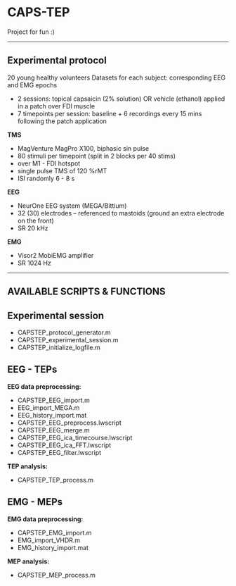 # CAPS-TEP
Project for fun :)

------------------------------------------------------------
Experimental protocol
------------------------------------------------------------
20 young healthy volunteers  Datasets for each subject: corresponding EEG and EMG epochs
- 2 sessions: topical capsaicin (2% solution) OR vehicle (ethanol) applied in a patch over FDI muscle
- 7 timepoints per session: baseline + 6 recordings every 15 mins following the patch application

**TMS**
- MagVenture MagPro X100, biphasic sin pulse
- 80 stimuli per timepoint (split in 2 blocks per 40 stims)
- over M1 - FDI hotspot
- single pulse TMS of 120 %rMT 
- ISI randomly 6 - 8 s

**EEG**
- NeurOne EEG system (MEGA/Bittium)
- 32 (30) electrodes – referenced to mastoids (ground an extra electrode on the front)
- SR 20 kHz

**EMG**
- Visor2 MobiEMG amplifier
- SR 1024 Hz

------------------------------------------------------------
AVAILABLE SCRIPTS & FUNCTIONS
------------------------------------------------------------
Experimental session
------------------------------------------------------------
- CAPSTEP_protocol_generator.m
- CAPSTEP_experimental_session.m
- CAPSTEP_initialize_logfile.m


EEG - TEPs 
------------------------------------------------------------
**EEG data preprocessing:**
- CAPSTEP_EEG_import.m
- EEG_import_MEGA.m
- EEG_history_import.mat
- CAPSTEP_EEG_preprocess.lwscript
- CAPSTEP_EEG_merge.m
- CAPSTEP_EEG_ica_timecourse.lwscript
- CAPSTEP_EEG_ica_FFT.lwscript
- CAPSTEP_EEG_filter.lwscript

**TEP analysis:**
- CAPSTEP_TEP_process.m


EMG - MEPs
------------------------------------------------------------
**EMG data preprocessing:**
- CAPSTEP_EMG_import.m
- EMG_import_VHDR.m
- EMG_history_import.mat

**MEP analysis:**
- CAPSTEP_MEP_process.m
